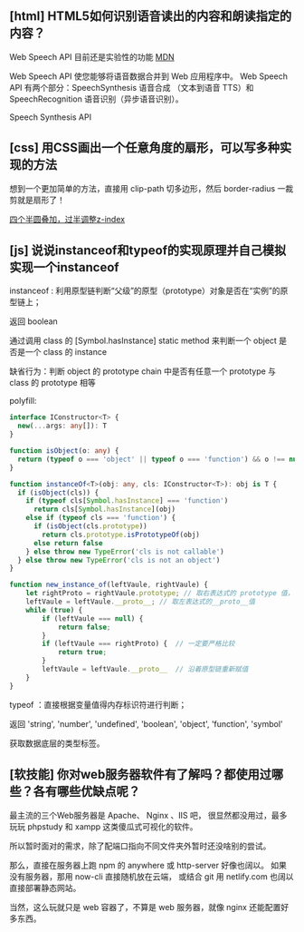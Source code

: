 ## [html] HTML5如何识别语音读出的内容和朗读指定的内容？

Web Speech API
目前还是实验性的功能 [MDN](https://developer.mozilla.org/zh-CN/docs/Web/API/Web_Speech_API)

Web Speech API 使您能够将语音数据合并到 Web 应用程序中。 Web Speech API 有两个部分：SpeechSynthesis 语音合成 （文本到语音 TTS）和 SpeechRecognition  语音识别（异步语音识别）。

Speech Synthesis API

## [css] 用CSS画出一个任意角度的扇形，可以写多种实现的方法

想到一个更加简单的方法，直接用 clip-path 切多边形，然后 border-radius 一裁剪就是扇形了！

[四个半圆叠加，过半调整z-index](https://codepen.io/liuxiaole-the-sasster/full/RzQBKV)

## [js] 说说instanceof和typeof的实现原理并自己模拟实现一个instanceof

instanceof : 利用原型链判断“父级”的原型（prototype）对象是否在“实例”的原型链上；

返回 boolean

通过调用 class 的 [Symbol.hasInstance] static method 来判断一个 object 是否是一个 class 的 instance

缺省行为：判断 object 的 prototype chain 中是否有任意一个 prototype 与 class 的 prototype 相等

polyfill:

```typescript
interface IConstructor<T> {
  new(...args: any[]): T
}

function isObject(o: any) {
  return (typeof o === 'object' || typeof o === 'function') && o !== null
}

function instanceOf<T>(obj: any, cls: IConstructor<T>): obj is T {
  if (isObject(cls)) {
    if (typeof cls[Symbol.hasInstance] === 'function')
      return cls[Symbol.hasInstance](obj)
    else if (typeof cls === 'function') {
      if (isObject(cls.prototype))
        return cls.prototype.isPrototypeOf(obj)
      else return false
    } else throw new TypeError('cls is not callable')
  } else throw new TypeError('cls is not an object')
}
```
```javascript
function new_instance_of(leftVaule, rightVaule) { 
    let rightProto = rightVaule.prototype; // 取右表达式的 prototype 值， 构造函数的原型
    leftVaule = leftVaule.__proto__; // 取左表达式的__proto__值
    while (true) {
    	if (leftVaule === null) {
            return false;	
        }
        if (leftVaule === rightProto) {  // 一定要严格比较
            return true;	
        } 
        leftVaule = leftVaule.__proto__  // 沿着原型链重新赋值
    }
}
```
typeof ：直接根据变量值得内存标识符进行判断；

返回 'string', 'number', 'undefined', 'boolean', 'object', 'function', 'symbol'

获取数据底层的类型标签。

## [软技能] 你对web服务器软件有了解吗？都使用过哪些？各有哪些优缺点呢？

最主流的三个Web服务器是 Apache、 Nginx 、IIS 吧，
很显然都没用过，最多玩玩 phpstudy 和 xampp 这类傻瓜式可视化的软件。

所以暂时面对的需求，除了配端口指向不同文件夹外暂时还没啥别的尝试。

那么，直接在服务器上跑 npm 的 anywhere 或 http-server 好像也阔以。
如果没有服务器，那用 now-cli 直接随机放在云端，
或结合 git 用 netlify.com 也阔以直接部署静态网站。

当然，这么玩就只是 web 容器了，不算是 web 服务器，就像 nginx 还能配置好多东西。

